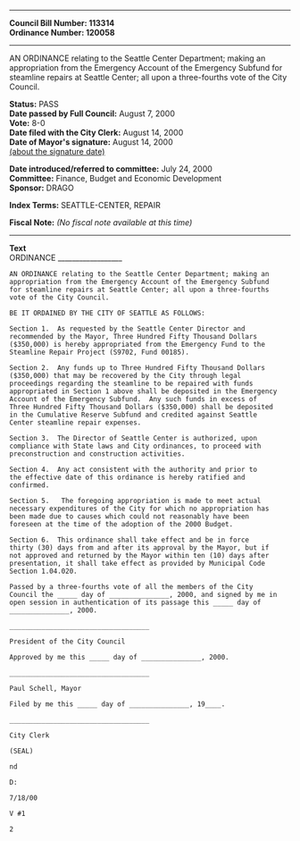 * * * * *  
  
**Council Bill Number: [](#h0)[](#h2)113314**   
**Ordinance Number: 120058**  
  
* * * * *  
  
AN ORDINANCE relating to the Seattle Center Department; making an appropriation from the Emergency Account of the Emergency Subfund for steamline repairs at Seattle Center; all upon a three-fourths vote of the City Council.  
  
**Status:** PASS   
**Date passed by Full Council:** August 7, 2000   
**Vote:** 8-0   
**Date filed with the City Clerk:** August 14, 2000   
**Date of Mayor's signature:** August 14, 2000   
[(about the signature date)](/~public/approvaldate.htm)   
  
  
**Date introduced/referred to committee:** July 24, 2000   
**Committee:** Finance, Budget and Economic Development   
**Sponsor:** DRAGO   
  
**Index Terms:** SEATTLE-CENTER, REPAIR  
  
**Fiscal Note:** *(No fiscal note available at this time)*  
  
* * * * *  
  
**Text**  
    ORDINANCE __________________  
  
    AN ORDINANCE relating to the Seattle Center Department; making an  
    appropriation from the Emergency Account of the Emergency Subfund  
    for steamline repairs at Seattle Center; all upon a three-fourths  
    vote of the City Council.  
  
    BE IT ORDAINED BY THE CITY OF SEATTLE AS FOLLOWS:  
  
    Section 1.  As requested by the Seattle Center Director and  
    recommended by the Mayor, Three Hundred Fifty Thousand Dollars  
    ($350,000) is hereby appropriated from the Emergency Fund to the  
    Steamline Repair Project (S9702, Fund 00185).  
  
    Section 2.  Any funds up to Three Hundred Fifty Thousand Dollars  
    ($350,000) that may be recovered by the City through legal  
    proceedings regarding the steamline to be repaired with funds  
    appropriated in Section 1 above shall be deposited in the Emergency  
    Account of the Emergency Subfund.  Any such funds in excess of  
    Three Hundred Fifty Thousand Dollars ($350,000) shall be deposited  
    in the Cumulative Reserve Subfund and credited against Seattle  
    Center steamline repair expenses.  
  
    Section 3.  The Director of Seattle Center is authorized, upon  
    compliance with State laws and City ordinances, to proceed with  
    preconstruction and construction activities.  
  
    Section 4.  Any act consistent with the authority and prior to  
    the effective date of this ordinance is hereby ratified and  
    confirmed.  
  
    Section 5.   The foregoing appropriation is made to meet actual  
    necessary expenditures of the City for which no appropriation has  
    been made due to causes which could not reasonably have been  
    foreseen at the time of the adoption of the 2000 Budget.  
  
    Section 6.  This ordinance shall take effect and be in force  
    thirty (30) days from and after its approval by the Mayor, but if  
    not approved and returned by the Mayor within ten (10) days after  
    presentation, it shall take effect as provided by Municipal Code  
    Section 1.04.020.  
  
    Passed by a three-fourths vote of all the members of the City  
    Council the _____ day of _______________, 2000, and signed by me in  
    open session in authentication of its passage this _____ day of  
    _______________, 2000.  
  
    ___________________________________  
  
    President of the City Council  
  
    Approved by me this _____ day of _______________, 2000.  
  
    ___________________________________  
  
    Paul Schell, Mayor  
  
    Filed by me this _____ day of _______________, 19____.  
  
    ___________________________________  
  
    City Clerk  
  
    (SEAL)  
  
    nd  
  
    D:  
  
    7/18/00  
  
    V #1  
  
    2  
